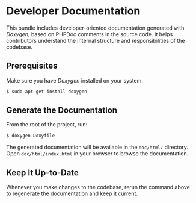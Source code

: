 # Developer Documentation 

This bundle includes developer-oriented documentation generated with _Doxygen_, based on PHPDoc comments in the source code. It helps contributors understand the internal structure and responsibilities of the codebase.

## Prerequisites

Make sure you have _Doxygen_ installed on your system:

```bash
$ sudo apt-get install doxygen
```

## Generate the Documentation

From the root of the project, run:

```bash
$ doxygen Doxyfile
```

The generated documentation will be available in the ```doc/html/``` directory.
Open ```doc/html/index.html``` in your browser to browse the documentation.

## Keep It Up-to-Date

Whenever you make changes to the codebase, rerun the command above to regenerate the documentation and keep it current.
